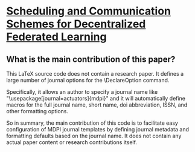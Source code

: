 # [Scheduling and Communication Schemes for Decentralized Federated   Learning](https://arxiv.org/abs/2311.16021)

## What is the main contribution of this paper?

 This LaTeX source code does not contain a research paper. It defines a large number of journal options for the \DeclareOption command.

Specifically, it allows an author to specify a journal name like "\usepackage[journal=actuators]{mdpi}" and it will automatically define macros for the full journal name, short name, doi abbreviation, ISSN, and other formatting options.

So in summary, the main contribution of this code is to facilitate easy configuration of MDPI journal templates by defining journal metadata and formatting defaults based on the journal name. It does not contain any actual paper content or research contributions itself.

